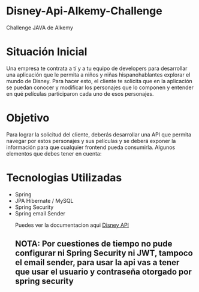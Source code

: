 # Disney-Api-Alkemy-Challenge
Challenge JAVA de Alkemy


<h1>Situación Inicial</h1>
<div> Una empresa te contrata a tí y a tu equipo de developers para desarrollar una aplicación
que le permita a niños y niñas hispanohablantes explorar el mundo de Disney. Para hacer
esto, el cliente te solicita que en la aplicación se puedan conocer y modificar los personajes
que lo componen y entender en qué películas participaron cada uno de esos personajes.
</div>

<h1>Objetivo</h1>

<div>Para lograr la solicitud del cliente, deberás desarrollar una API que permita navegar por
estos personajes y sus películas y se deberá exponer la información para que cualquier
frontend pueda consumirla. Algunos elementos que debes tener en cuenta:
 </div>
 
 <h1>Tecnologias Utilizadas</h1>
 <ul>
 <li>Spring</li>
 <li>JPA Hibernate / MySQL</li>
 <li>Spring Security</li>
 <li>Spring email Sender</li>
 
 Puedes ver la documentacion aqui
 <a href="https://documenter.getpostman.com/view/23336503/2s7YmuhjaN">Disney API </a>
 
 <h2>NOTA: Por cuestiones de tiempo no pude configurar ni Spring Security ni JWT, tampoco el email sender, para usar la api vas a
 tener que usar el usuario y contraseña otorgado por spring security</h2>
